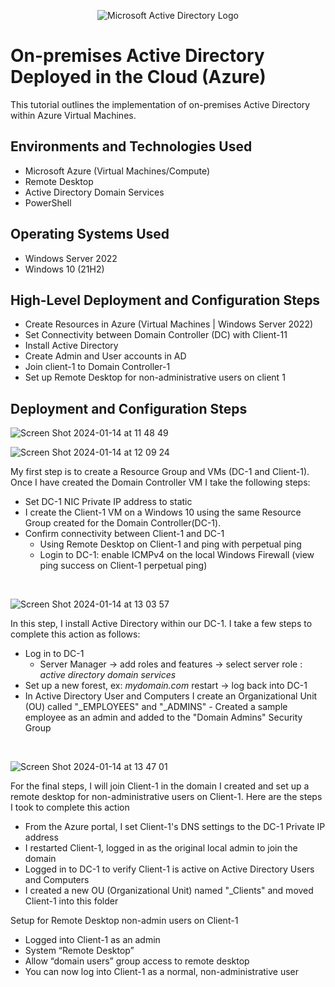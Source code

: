 <p align="center">
<img src="https://i.imgur.com/pU5A58S.png" alt="Microsoft Active Directory Logo"/>
</p>

<h1>On-premises Active Directory Deployed in the Cloud (Azure)</h1>
This tutorial outlines the implementation of on-premises Active Directory within Azure Virtual Machines.<br />


<h2>Environments and Technologies Used</h2>

- Microsoft Azure (Virtual Machines/Compute)
- Remote Desktop
- Active Directory Domain Services
- PowerShell

<h2>Operating Systems Used </h2>

- Windows Server 2022
- Windows 10 (21H2)

<h2>High-Level Deployment and Configuration Steps</h2>

- Create Resources in Azure (Virtual Machines | Windows Server 2022)
- Set Connectivity between Domain Controller (DC) with Client-11
- Install Active Directory
- Create Admin and User accounts in AD
- Join client-1 to Domain Controller-1
- Set up Remote Desktop for non-administrative users on client 1

<h2>Deployment and Configuration Steps</h2>

<p>

![Screen Shot 2024-01-14 at 11 48 49](https://github.com/TheTechPrince/configure-ad/assets/128175325/dc21e14b-3769-4d22-87b2-2a18b749e6ec)

 ![Screen Shot 2024-01-14 at 12 09 24](https://github.com/TheTechPrince/configure-ad/assets/128175325/b1938f34-c3b2-4d91-bbdf-b3ad228b8583)


</p>
<p>
    
My first step is to create a Resource Group and VMs (DC-1 and Client-1). Once I have created the Domain Controller VM I take the following steps:
   
- Set DC-1 NIC Private IP address to static
- I create the Client-1 VM on a Windows 10 using the same Resource Group created for the Domain Controller(DC-1).
- Confirm connectivity between Client-1 and DC-1
  - Using Remote Desktop on Client-1 and ping with perpetual ping
  - Login to DC-1: enable ICMPv4 on the local Windows Firewall (view ping success on Client-1 perpetual ping)

</p>
<br />

<p>

  ![Screen Shot 2024-01-14 at 13 03 57](https://github.com/TheTechPrince/configure-ad/assets/128175325/3ac64d14-e901-40a4-bfef-02c86c48cddb)

</p>
<p>
In this step, I install Active Directory within our DC-1.  I take a few steps to complete this action as follows:

- Log in to DC-1
   - Server Manager -> add roles and features -> select server role : _active_ _directory_ _domain_ _services_
- Set up a new forest, ex: _mydomain.com_ restart -> log back into DC-1
- In Active Directory User and Computers I create an Organizational Unit (OU) called "_EMPLOYEES" and "_ADMINS"
      - Created a sample employee as an admin and added to the "Domain Admins" Security Group
</p>
<br />

<p>
 
  ![Screen Shot 2024-01-14 at 13 47 01](https://github.com/TheTechPrince/configure-ad/assets/128175325/95bc754e-96ce-4e16-8bdd-aadc86149f3b)

</p>
<p>
For the final steps, I will join Client-1 in the domain I created and set up a remote desktop for non-administrative users on Client-1. Here are the steps I took to complete this action

  - From the Azure portal, I set Client-1's DNS settings to the DC-1 Private IP address
  - I restarted Client-1, logged in as the original local admin to join the domain
  - Logged in to DC-1 to verify Client-1 is active on Active Directory Users and Computers
  - I created a new OU (Organizational Unit) named "_Clients" and moved Client-1 into this folder

Setup for Remote Desktop non-admin users on Client-1 

- Logged into Client-1 as an admin
- System “Remote Desktop”
- Allow “domain users” group access to remote desktop
- You can now log into Client-1 as a normal, non-administrative user


</p>
<br />
